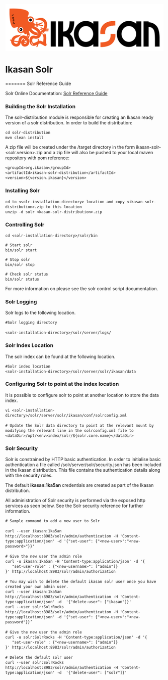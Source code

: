 ![IKASAN](../developer/docs/quickstart-images/Ikasan-title-transparent.png)
# Ikasan Solr
=======
Solr Reference Guide

Solr Online Documentation: [Solr Reference Guide](https://lucene.apache.org/solr/guide/)

### Building the Solr Installation
The solr-distribution module is responsible for creating an Ikasan ready version of 
a solr distribution. In order to build the distribution:

````text 
cd solr-distribution
mvn clean install
````

A zip file will be created under the /target directory in the form ikasan-solr-<solr.version>.zip and
a zip file will also be pushed to your local maven repository with pom reference:

````text 
<groupId>org.ikasan</groupId>
<artifactId>ikasan-solr-distribution</artifactId>
<version>${version.ikasan}</version>
````

### Installing Solr

````text 
cd to <solr-installation-directory> location and copy <ikasan-solr-distribution>.zip to this location
unzip -d solr <kasan-solr-distribution>.zip
````

### Controlling Solr

````text 
cd <solr-installation-directory>/solr/bin
````

````text 
# Start solr
bin/solr start
````

````text 
# Stop solr
bin/solr stop
````
 
````text 
# Check solr status
bin/solr status
````

For more information on please see the solr control script documentation.

### Solr Logging

Solr logs to the following location.

````text
#Solr logging directory

<solr-installation-directory>/solr/server/logs/
````

### Solr Index Location

The solr index can be found at the following location.

````text
#Solr index location
<solr-installation-directory>/solr/server/solr/ikasan/data
````

### Configuring Solr to point at the index location
It is possible to configure solr to point at another location to store the data index. 

````text
vi <solr-installation-directory>/solr/server/solr/ikasan/conf/solrconfig.xml

# Update the Solr data directory to point at the relevant mount by modifying the relevant line in the solrconfig.xml file to 
<dataDir>/opt/<env>index/solr/${solr.core.name}</dataDir> 
````

### Solr Security

Solr is constrained by HTTP basic authentication. In order to initialise basic authentication a file called <solr-installation-directory>/solr/server/solr/security.json has been included in the Ikasan distribution.
This file contains the authentication details along with the security roles. 

The default **ikasan:1ka5an** credentials are created as part of the Ikasan distribution.


All administration of Solr security is performed via the exposed http services as seen below. See the Solr security reference for further information.

````text
# Sample command to add a new user to Solr

curl --user ikasan:1ka5an http://localhost:8983/solr/admin/authentication -H 'Content-type:application/json' -d '{"set-user": {"<new-user>":"<new-password>"}}'
 
# Give the new user the admin role
curl -u ikasan:1ka5an -H 'Content-type:application/json' -d '{
   "set-user-role" : {"<new-username>": ["admin"]}
}' http://localhost:8983/solr/admin/authorization

# You may wish to delete the default ikasan solr user once you have created your own admin user.
curl --user ikasan:1ka5an http://localhost:8983/solr/admin/authentication -H 'Content-type:application/json' -d  '{"delete-user": ["ikasan"]}'
curl --user solr:SolrRocks http://localhost:8983/solr/admin/authentication -H 'Content-type:application/json' -d '{"set-user": {"<new-user>":"<new-password"}}’
 
# Give the new user the admin role
curl -u solr:SolrRocks -H 'Content-type:application/json' -d '{
   "set-user-role" : {"<new-username>": ["admin"]}
}' http://localhost:8983/solr/admin/authorization

# Delete the default solr user
curl --user solr:SolrRocks http://localhost:8983/solr/admin/authentication -H 'Content-type:application/json' -d  '{"delete-user": ["solr"]}'
````

